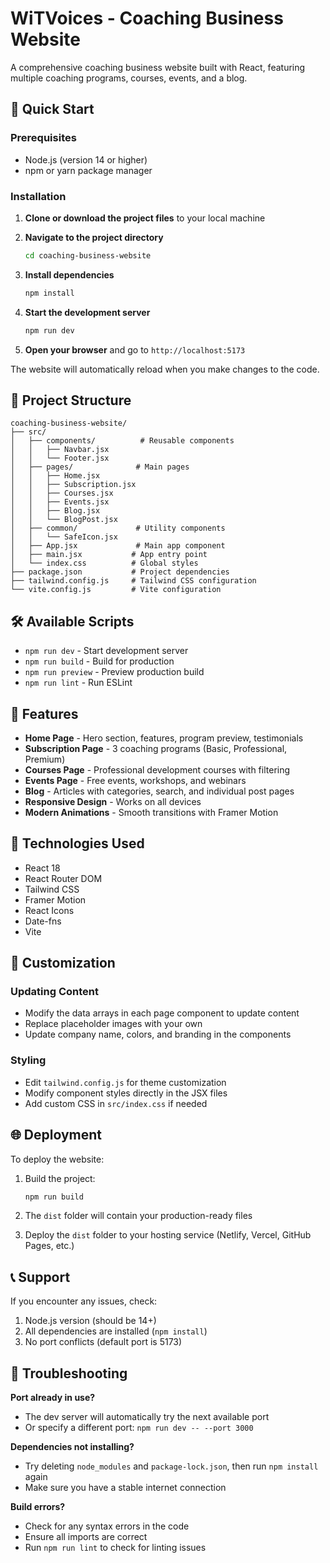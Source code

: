 # WiTVoices - Coaching Business Website

A comprehensive coaching business website built with React, featuring multiple coaching programs, courses, events, and a blog.

## 🚀 Quick Start

### Prerequisites

- Node.js (version 14 or higher)
- npm or yarn package manager

### Installation

1. **Clone or download the project files** to your local machine

2. **Navigate to the project directory**

   ```bash
   cd coaching-business-website
   ```

3. **Install dependencies**

   ```bash
   npm install
   ```

4. **Start the development server**

   ```bash
   npm run dev
   ```

5. **Open your browser** and go to `http://localhost:5173`

The website will automatically reload when you make changes to the code.

## 📁 Project Structure

```
coaching-business-website/
├── src/
│   ├── components/          # Reusable components
│   │   ├── Navbar.jsx
│   │   └── Footer.jsx
│   ├── pages/              # Main pages
│   │   ├── Home.jsx
│   │   ├── Subscription.jsx
│   │   ├── Courses.jsx
│   │   ├── Events.jsx
│   │   ├── Blog.jsx
│   │   └── BlogPost.jsx
│   ├── common/             # Utility components
│   │   └── SafeIcon.jsx
│   ├── App.jsx             # Main app component
│   ├── main.jsx           # App entry point
│   └── index.css          # Global styles
├── package.json           # Project dependencies
├── tailwind.config.js     # Tailwind CSS configuration
└── vite.config.js         # Vite configuration
```

## 🛠 Available Scripts

- `npm run dev` - Start development server
- `npm run build` - Build for production
- `npm run preview` - Preview production build
- `npm run lint` - Run ESLint

## 🎨 Features

- **Home Page** - Hero section, features, program preview, testimonials
- **Subscription Page** - 3 coaching programs (Basic, Professional, Premium)
- **Courses Page** - Professional development courses with filtering
- **Events Page** - Free events, workshops, and webinars
- **Blog** - Articles with categories, search, and individual post pages
- **Responsive Design** - Works on all devices
- **Modern Animations** - Smooth transitions with Framer Motion

## 🧰 Technologies Used

- React 18
- React Router DOM
- Tailwind CSS
- Framer Motion
- React Icons
- Date-fns
- Vite

## 📝 Customization

### Updating Content

- Modify the data arrays in each page component to update content
- Replace placeholder images with your own
- Update company name, colors, and branding in the components

### Styling

- Edit `tailwind.config.js` for theme customization
- Modify component styles directly in the JSX files
- Add custom CSS in `src/index.css` if needed

## 🌐 Deployment

To deploy the website:

1. Build the project:
   ``` bash
   npm run build
   ```

2. The `dist` folder will contain your production-ready files

3. Deploy the `dist` folder to your hosting service (Netlify, Vercel, GitHub Pages, etc.)

## 📞 Support

If you encounter any issues, check:

1. Node.js version (should be 14+)
2. All dependencies are installed (`npm install`)
3. No port conflicts (default port is 5173)

## 🔧 Troubleshooting

**Port already in use?**

- The dev server will automatically try the next available port
- Or specify a different port: `npm run dev -- --port 3000`

**Dependencies not installing?**

- Try deleting `node_modules` and `package-lock.json`, then run `npm install` again
- Make sure you have a stable internet connection

**Build errors?**

- Check for any syntax errors in the code
- Ensure all imports are correct
- Run `npm run lint` to check for linting issues